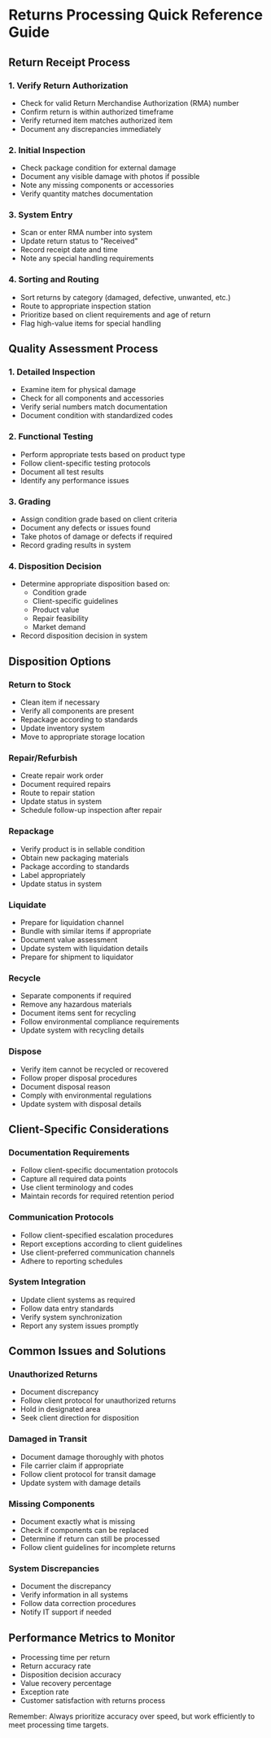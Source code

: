 # Returns Processing Quick Reference Guide

## Return Receipt Process

### 1. Verify Return Authorization
- Check for valid Return Merchandise Authorization (RMA) number
- Confirm return is within authorized timeframe
- Verify returned item matches authorized item
- Document any discrepancies immediately

### 2. Initial Inspection
- Check package condition for external damage
- Document any visible damage with photos if possible
- Note any missing components or accessories
- Verify quantity matches documentation

### 3. System Entry
- Scan or enter RMA number into system
- Update return status to "Received"
- Record receipt date and time
- Note any special handling requirements

### 4. Sorting and Routing
- Sort returns by category (damaged, defective, unwanted, etc.)
- Route to appropriate inspection station
- Prioritize based on client requirements and age of return
- Flag high-value items for special handling

## Quality Assessment Process

### 1. Detailed Inspection
- Examine item for physical damage
- Check for all components and accessories
- Verify serial numbers match documentation
- Document condition with standardized codes

### 2. Functional Testing
- Perform appropriate tests based on product type
- Follow client-specific testing protocols
- Document all test results
- Identify any performance issues

### 3. Grading
- Assign condition grade based on client criteria
- Document any defects or issues found
- Take photos of damage or defects if required
- Record grading results in system

### 4. Disposition Decision
- Determine appropriate disposition based on:
  * Condition grade
  * Client-specific guidelines
  * Product value
  * Repair feasibility
  * Market demand
- Record disposition decision in system

## Disposition Options

### Return to Stock
- Clean item if necessary
- Verify all components are present
- Repackage according to standards
- Update inventory system
- Move to appropriate storage location

### Repair/Refurbish
- Create repair work order
- Document required repairs
- Route to repair station
- Update status in system
- Schedule follow-up inspection after repair

### Repackage
- Verify product is in sellable condition
- Obtain new packaging materials
- Package according to standards
- Label appropriately
- Update status in system

### Liquidate
- Prepare for liquidation channel
- Bundle with similar items if appropriate
- Document value assessment
- Update system with liquidation details
- Prepare for shipment to liquidator

### Recycle
- Separate components if required
- Remove any hazardous materials
- Document items sent for recycling
- Follow environmental compliance requirements
- Update system with recycling details

### Dispose
- Verify item cannot be recycled or recovered
- Follow proper disposal procedures
- Document disposal reason
- Comply with environmental regulations
- Update system with disposal details

## Client-Specific Considerations

### Documentation Requirements
- Follow client-specific documentation protocols
- Capture all required data points
- Use client terminology and codes
- Maintain records for required retention period

### Communication Protocols
- Follow client-specified escalation procedures
- Report exceptions according to client guidelines
- Use client-preferred communication channels
- Adhere to reporting schedules

### System Integration
- Update client systems as required
- Follow data entry standards
- Verify system synchronization
- Report any system issues promptly

## Common Issues and Solutions

### Unauthorized Returns
- Document discrepancy
- Follow client protocol for unauthorized returns
- Hold in designated area
- Seek client direction for disposition

### Damaged in Transit
- Document damage thoroughly with photos
- File carrier claim if appropriate
- Follow client protocol for transit damage
- Update system with damage details

### Missing Components
- Document exactly what is missing
- Check if components can be replaced
- Determine if return can still be processed
- Follow client guidelines for incomplete returns

### System Discrepancies
- Document the discrepancy
- Verify information in all systems
- Follow data correction procedures
- Notify IT support if needed

## Performance Metrics to Monitor

- Processing time per return
- Return accuracy rate
- Disposition decision accuracy
- Value recovery percentage
- Exception rate
- Customer satisfaction with returns process

Remember: Always prioritize accuracy over speed, but work efficiently to meet processing time targets.
